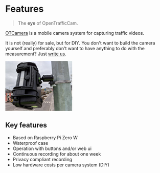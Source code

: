 # Features

> The **eye** of OpenTrafficCam.

[OTCamera](https://github.com/OpenTrafficCam/OTCamera) is a mobile camera system for capturing traffic videos.

It is not (really) for sale, but for DIY.
You don't want to build the camera yourself and preferably don't want to have anything to do with the measurement?
Just [write us](mailto:team@opentrafficcam.org).

![OTCamera](OTCamera.png)

## Key features

* Based on Raspberry Pi Zero W
* Waterproof case
* Operation with buttons and/or web ui
* Continuous recording for about one week
* Privacy compliant recording
* Low hardware costs per camera system (DIY)
